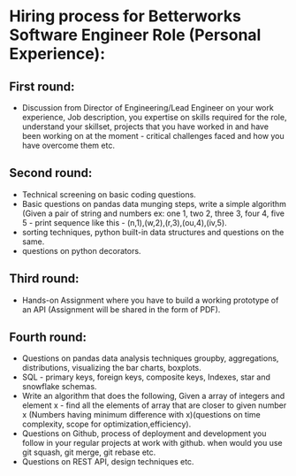 # Hiring process for Betterworks Software Engineer Role (Personal Experience):  
  
## First round:  
+ Discussion from Director of Engineering/Lead Engineer on your work experience, Job description, you expertise on skills required for the role, understand your skillset, projects that you have worked in and have been working on at the moment - critical challenges faced and how you have overcome them etc.  
  
## Second round:  
+ Technical screening on basic coding questions.  
+ Basic questions on pandas data munging steps, write a simple algorithm (Given a pair of string and numbers ex: one 1, two 2, three 3, four 4, five 5 - print sequence like this - (n,1),(w,2),(r,3),(ou,4),(iv,5).  
+ sorting techniques, python built-in data structures and questions on the same.  
+ questions on python decorators.  
  
## Third round:  
+ Hands-on Assignment where you have to build a working prototype of an API (Assignment will be shared in the form of PDF).  
  
## Fourth round:  
+ Questions on pandas data analysis techniques  groupby, aggregations, distributions, visualizing the bar charts, boxplots.  
+ SQL - primary keys, foreign keys, composite keys, Indexes, star and snowflake schemas.  
+ Write an algorithm that does the following, Given a array of integers and element x - find all the elements of array that are closer to given number x (Numbers having minimum difference with x)(questions on time complexity, scope for optimization,efficiency).  
+ Questions on Github, process of deployment and development you follow in your regular projects at work with github. when would you use git squash, git merge, git rebase etc.  
+ Questions on REST API, design techniques etc.  
